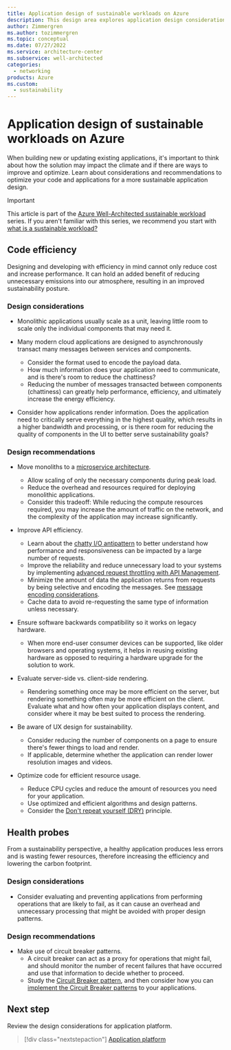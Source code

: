 ```yaml
---
title: Application design of sustainable workloads on Azure
description: This design area explores application design considerations for sustainable workloads on Azure.
author: Zimmergren
ms.author: tozimmergren
ms.topic: conceptual
ms.date: 07/27/2022
ms.service: architecture-center
ms.subservice: well-architected
categories: 
  - networking
products: Azure
ms.custom:
  - sustainability
---
```


# Application design of sustainable workloads on Azure

When building new or updating existing applications, it's important to think about how the solution may impact the climate and if there are ways to improve and optimize. Learn about considerations and recommendations to optimize your code and applications for a more sustainable application design.

> [!IMPORTANT]
> This article is part of the [Azure Well-Architected sustainable workload](index.yml) series. If you aren't familiar with this series, we recommend you start with [what is a sustainable workload?](sustainability-get-started.md#what-is-a-sustainable-workload)

## Code efficiency

Designing and developing with efficiency in mind cannot only reduce cost and increase performance. It can hold an added benefit of reducing unnecessary emissions into our atmosphere, resulting in an improved sustainability posture.

### Design considerations

- Monolithic applications usually scale as a unit, leaving little room to scale only the individual components that may need it.

- Many modern cloud applications are designed to asynchronously transact many messages between services and components.
  - Consider the format used to encode the payload data.
  - How much information does your application need to communicate, and is there's room to reduce the chattiness?
  - Reducing the number of messages transacted between components (chattiness) can greatly help performance, efficiency, and ultimately increase the energy efficiency.

- Consider how applications render information. Does the application need to critically serve everything in the highest quality, which results in a higher bandwidth and processing, or is there room for reducing the quality of components in the UI to better serve sustainability goals?

### Design recommendations

- Move monoliths to a [microservice architecture](/azure/architecture/guide/architecture-styles/microservices).
  - Allow scaling of only the necessary components during peak load.
  - Reduce the overhead and resources required for deploying monolithic applications.
  - Consider this tradeoff: While reducing the compute resources required, you may increase the amount of traffic on the network, and the complexity of the application may increase significantly.

- Improve API efficiency.
  - Learn about the [chatty I/O antipattern](/azure/architecture/antipatterns/chatty-io/) to better understand how performance and responsiveness can be impacted by a large number of requests.
  - Improve the reliability and reduce unnecessary load to your systems by implementing [advanced request throttling with API Management](/azure/api-management/api-management-sample-flexible-throttling).
  - Minimize the amount of data the application returns from requests by being selective and encoding the messages. See [message encoding considerations](/azure/architecture/best-practices/message-encode).
  - Cache data to avoid re-requesting the same type of information unless necessary.

- Ensure software backwards compatibility so it works on legacy hardware.
  - When more end-user consumer devices can be supported, like older browsers and operating systems, it helps in reusing existing hardware as opposed to requiring a hardware upgrade for the solution to work.

- Evaluate server-side vs. client-side rendering.
  - Rendering something once may be more efficient on the server, but rendering something often may be more efficient on the client. Evaluate what and how often your application displays content, and consider where it may be best suited to process the rendering.

- Be aware of UX design for sustainability.
  - Consider reducing the number of components on a page to ensure there's fewer things to load and render.
  - If applicable, determine whether the application can render lower resolution images and videos.

- Optimize code for efficient resource usage.
  - Reduce CPU cycles and reduce the amount of resources you need for your application.
  - Use optimized and efficient algorithms and design patterns.
  - Consider the [Don't repeat yourself (DRY)](/dotnet/architecture/modern-web-apps-azure/architectural-principles#dont-repeat-yourself-dry) principle.

## Health probes

From a sustainability perspective, a healthy application produces less errors and is wasting fewer resources, therefore increasing the efficiency and lowering the carbon footprint.

### Design considerations

- Consider evaluating and preventing applications from performing operations that are likely to fail, as it can cause an overhead and unnecessary processing that might be avoided with proper design patterns.

### Design recommendations

- Make use of circuit breaker patterns.
  - A circuit breaker can act as a proxy for operations that might fail, and should monitor the number of recent failures that have occurred and use that information to decide whether to proceed.
  - Study the [Circuit Breaker pattern](/azure/architecture/patterns/circuit-breaker), and then consider how you can [implement the Circuit Breaker patterns](/dotnet/architecture/microservices/implement-resilient-applications/implement-circuit-breaker-pattern) to your applications.

## Next step

Review the design considerations for application platform.

> [!div class="nextstepaction"]
> [Application platform](sustainability-application-platform.md)